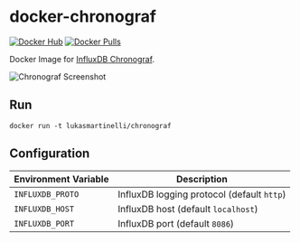 # docker-chronograf

[![Docker Hub](https://img.shields.io/badge/docker-ready-blue.svg)](https://registry.hub.docker.com/u/lukasmartinelli/chronograf/) [![Docker Pulls](https://img.shields.io/docker/pulls/lukasmartinelli/chronograf.svg)](https://registry.hub.docker.com/u/lukasmartinelli/chronograf/)

Docker Image for [InfluxDB Chronograf](https://influxdb.com/chronograf/index.html).

![Chronograf Screenshot](https://influxdb.com/img/blog/chronograf.gif)

## Run

```
docker run -t lukasmartinelli/chronograf
```

## Configuration

| Environment Variable    | Description                                               
|-------------------------|------------------------------------------------------
| `INFLUXDB_PROTO`        | InfluxDB logging protocol (default `http`)
| `INFLUXDB_HOST`         | InfluxDB host (default `localhost`)
| `INFLUXDB_PORT`         | InfluxDB port (default `8086`)
